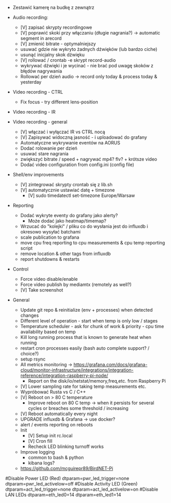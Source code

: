 - Zestawić kamerę na budkę z zewnątrz
- Audio recording:
  - [V] zapisać skrypty recordingowe
  - [V] poprawić skoki przy włączaniu (długie nagrania?) -> automatic segment in arecord
  - [V] zmienić bitrate - optymalniejszy
  - usuwać gdzie nie wykryto żadnych dźwięków (lub bardzo ciche)
  - usunąć inicjalny skok dźwięku
  - [V] rollować / crontab -e skrypt record-audio
  - wykrywać dźwięki i je wycinać - nie brać pod uwagę skoków z błędów nagrywania
  - Rollować per dzień audio -> record only today & process today & yesterday
- Video recording - CTRL
  - Fix focus - try different lens-position
- Video recording - IR
- Video recording - general
  - [V] włączać i wyłączać IR vs CTRL nocą
  - [V] Zapisywać widoczną jasność - i uploadować do grafany
  - Automatyczne wykrywanie eventów na AORUS
  - Dodać rolowanie per dzień
  - usuwać stare nagrania
  - zwiększyć bitrate / speed + nagrywać mp4? flv? + krótsze video
  - Dodać video configuration from config.ini (config file)
- Shell/env improvements
  - [V] zintegrować skrypty crontab się z lib.sh
  - [V] automatycznie ustawiać datę + timezone
    - [V] sudo timedatectl set-timezone Europe/Warsaw
- Reporting
  - Dodać wykryte eventy do grafany jako alerty?
    - Może dodać jako heatmap/timemap?
  - Wrzucać do "kolejki" / pliku co do wysłania jest do influxdb i okresowo wysyłać batchami 
  - scale publication to grafana
  - move cpu freq reporting to cpu measurements & cpu temp reporting script
  - remove location & other tags from influxdb
  - report shutdowns & restarts
- Control
  - Force video disable/enable
  - Force video publish by mediamtx (remotely as well?)
  - [V] Take screenshot

- General
  - Update git repo & reinitialize (env + processes) when detected changes
  - Different level of operation - start when temp is only low / stages
  - Temperature scheduler - ask for chunk of work & priority - cpu time availability based on temp
  - Kill long running process that is known to generate heat when running
  - restart cron processes easily (bash auto complete support? / choice?)
  - setup rsync
  - All metrics monitoring -> https://grafana.com/docs/grafana-cloud/monitor-infrastructure/integrations/integration-reference/integration-raspberry-pi-node/
    - Report on the disk/io/netstat/memory,freq,etc. from Raspberry Pi
  - [V] Lower sampling rate for taking temp measurements etc.
  - Wypróbować Rusta vs C / C++
  - [V] Reboot on > 80 C temperature
    - Improve reboot on 80 C temp -> when it persists for several cycles or breaches some threshold / increasing
  - [V] Reboot automatically every night
  - UPGRADE influxdb & Grafana -> use docker?
  - alert / events reporting on reboots
  - Init
    - [V] Setup init rc.local 
    - [V] Cron fill
    - Recheck LED blinking turnoff works
  - Improve logging
    - common to bash & python
    - kibana logs?
  - https://github.com/mcguirepr89/BirdNET-Pi




#Disable Power LED (Red)
dtparam=pwr_led_trigger=none
dtparam=pwr_led_activelow=off
#Disable Activity LED (Green)
dtparam=act_led_trigger=none
dtparam=act_led_activelow=on
#Disable LAN LEDs
dtparam=eth_led0=14
dtparam=eth_led1=14
